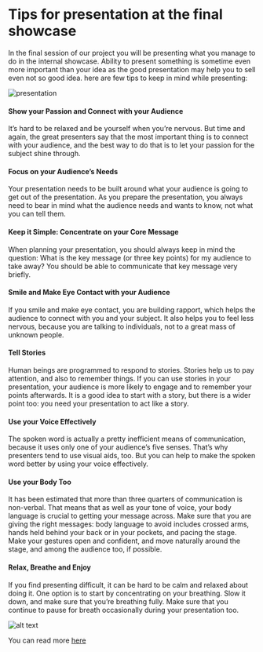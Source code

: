 Tips for presentation at the final showcase
===========================================
In the final session of our project you will be presenting what you manage to do in the internal showcase. 
Ability to present something is sometime even more important than your idea as the good presentation may
help you to sell even not so good idea. here are few tips to keep in mind while presenting:

<img src="https://cdn1.tnwcdn.com/wp-content/blogs.dir/1/files/2015/09/presentation1-1200x681.jpg" alt="presentation" align="middle">


#### Show your Passion and Connect with your Audience
It’s hard to be relaxed and be yourself when you’re nervous. But time and again, the great presenters say that the most important thing is to connect with your audience, and the best way to do that is to let your passion for the subject shine through.

#### Focus on your Audience’s Needs
Your presentation needs to be built around what your audience is going to get out of the presentation.
As you prepare the presentation, you always need to bear in mind what the audience needs and wants to know, not what you can tell them.

#### Keep it Simple: Concentrate on your Core Message
When planning your presentation, you should always keep in mind the question: What is the key message (or three key points) for my audience to take away? You should be able to communicate that key message very briefly.

#### Smile and Make Eye Contact with your Audience
If you smile and make eye contact, you are building rapport, which helps the audience to connect with you and your subject. It also helps you to feel less nervous, because you are talking to individuals, not to a great mass of unknown people.

#### Tell Stories
Human beings are programmed to respond to stories. Stories help us to pay attention, and also to remember things. If you can use stories in your presentation, your audience is more likely to engage and to remember your points afterwards. It is a good idea to start with a story, but there is a wider point too: you need your presentation to act like a story.

#### Use your Voice Effectively
The spoken word is actually a pretty inefficient means of communication, because it uses only one of your audience’s five senses. That’s why presenters tend to use visual aids, too. But you can help to make the spoken word better by using your voice effectively.

#### Use your Body Too
It has been estimated that more than three quarters of communication is non-verbal. That means that as well as your tone of voice, your body language is crucial to getting your message across. Make sure that you are giving the right messages: body language to avoid includes crossed arms, hands held behind your back or in your pockets, and pacing the stage. Make your gestures open and confident, and move naturally around the stage, and among the audience too, if possible.

#### Relax, Breathe and Enjoy
If you find presenting difficult, it can be hard to be calm and relaxed about doing it. One option is to start by concentrating on your breathing. Slow it down, and make sure that you’re breathing fully. Make sure that you continue to pause for breath occasionally during your presentation too.

![alt text](http://www.pgf.rgs.org/wp-content/uploads/keep-calm-and-enjoy-your-presentation.png)

You can read more [here](https://www.skillsyouneed.com/present/presentation-tips.html)
